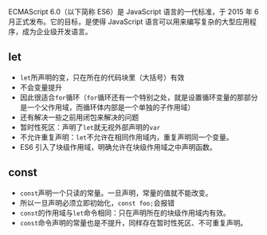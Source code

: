 ECMAScript 6.0（以下简称 ES6）是 JavaScript 语言的一代标准，于 2015 年 6 月正式发布。它的目标，是使得 JavaScript 语言可以用来编写复杂的大型应用程序，成为企业级开发语言。

## let
<span id="let"></span>

* `let`所声明的变，只在所在的代码块里（大括号）有效
* 不会变量提升
* 因此很适合`for`循环（`for`循环还有一个特别之处，就是设置循环变量的那部分是一个父作用域，而循环体内部是一个单独的子作用域）
* 还有解决一些之前用闭包来解决的问题
* 暂时性死区：声明了`let`就无视外部声明的`var`
* 不允许重复声明：`let`不允许在相同作用域内，重复声明同一个变量。
* ES6 引入了块级作用域，明确允许在块级作用域之中声明函数。

## const
<span id="const"></span>

* `const`声明一个只读的常量。一旦声明，常量的值就不能改变。
* 所以一旦声明必须立即初始化，`const foo;`会报错
* `const`的作用域与`let`命令相同：只在声明所在的块级作用域内有效。
* `const`命令声明的常量也是不提升，同样存在暂时性死区、不可重复声明。